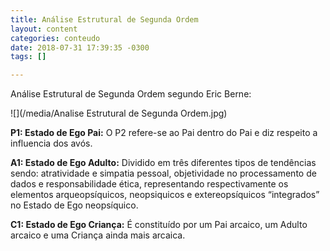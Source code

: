 ```yaml
---
title: Análise Estrutural de Segunda Ordem
layout: content
categories: conteudo
date: 2018-07-31 17:39:35 -0300
tags: []

---
```

Análise Estrutural de Segunda Ordem segundo Eric Berne:

![](/media/Analise Estrutural de Segunda Ordem.jpg)

**P1: Estado de Ego Pai:** O P2 refere-se ao Pai dentro do Pai e diz respeito a influencia dos avós.

**A1: Estado de Ego Adulto:** Dividido em três diferentes tipos de tendências sendo: atratividade e simpatia pessoal, objetividade no processamento de dados e responsabilidade ética, representando respectivamente os elementos arqueopsíquicos, neopsiquicos e extereopsíquicos “integrados” no Estado de Ego neopsíquico.

**C1: Estado de Ego Criança:** É constituído por um Pai arcaico, um Adulto arcaico e uma Criança ainda mais arcaica.

 

 